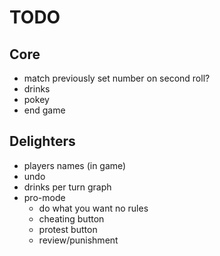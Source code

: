 # TODO

## Core

* match previously set number on second roll?
* drinks
* pokey
* end game

## Delighters 

* players names (in game)
* undo
* drinks per turn graph
* pro-mode
   * do what you want no rules
   * cheating button
   * protest button
   * review/punishment